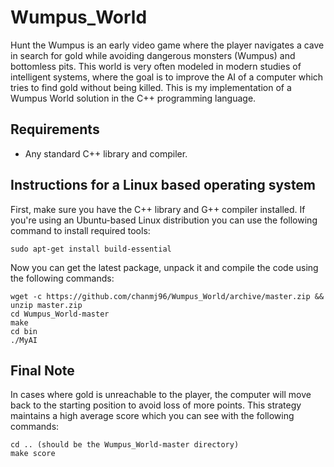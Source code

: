 Wumpus_World
==============

Hunt the Wumpus is an early video game where the player navigates a cave in search for gold while avoiding dangerous monsters (Wumpus) and bottomless pits. This world is very often modeled in modern studies of intelligent systems, where the goal is to improve the AI of a computer which tries to find gold without being killed. This is my implementation of a Wumpus World solution in the C++ programming language.

Requirements
------------

* Any standard C++ library and compiler.

Instructions for a Linux based operating system
----------------------------------------------

First, make sure you have the C++ library and G++ compiler installed. If you're using an Ubuntu-based Linux distribution you can use the following command to install required tools:

    sudo apt-get install build-essential

Now you can get the latest package, unpack it and compile the code using the following commands:

    wget -c https://github.com/chanmj96/Wumpus_World/archive/master.zip && unzip master.zip
    cd Wumpus_World-master
    make
    cd bin
    ./MyAI


Final Note
----------
In cases where gold is unreachable to the player, the computer will move back to the starting position to avoid loss of more points. This strategy maintains a high average score which you can see with the following commands:
    
    cd .. (should be the Wumpus_World-master directory)
    make score
